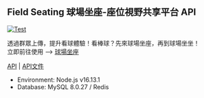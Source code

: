 ## Field Seating 球場坐座-座位視野共享平台 API

[![Test](https://github.com/field-seating/field-seating-api/actions/workflows/test.yml/badge.svg)](https://github.com/field-seating/field-seating-api/actions/workflows/test.yml)

透過群眾上傳，提升看球體驗！看棒球？先來球場坐座，再到球場坐坐！  
立即前往使用 --> <a href="https://www.fieldseating.com/">球場坐座</a> 

<a href="https://api.fieldseating.com/health">API</a> 
| <a href="https://doc.clickup.com/25699357/d/h/rg90x-480/80850ee4a15b39b">API文件</a> 

 * Environment: Node.js v16.13.1 
 * Database: MySQL 8.0.27 / Redis
